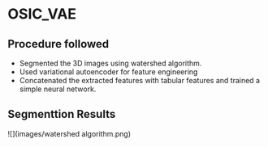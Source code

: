 # OSIC_VAE
## Procedure followed
- Segmented the 3D images using watershed algorithm. 
- Used variational autoencoder for feature engineering
- Concatenated the extracted features with tabular features and trained a simple neural network.

## Segmenttion Results

![](images/watershed algorithm.png)

